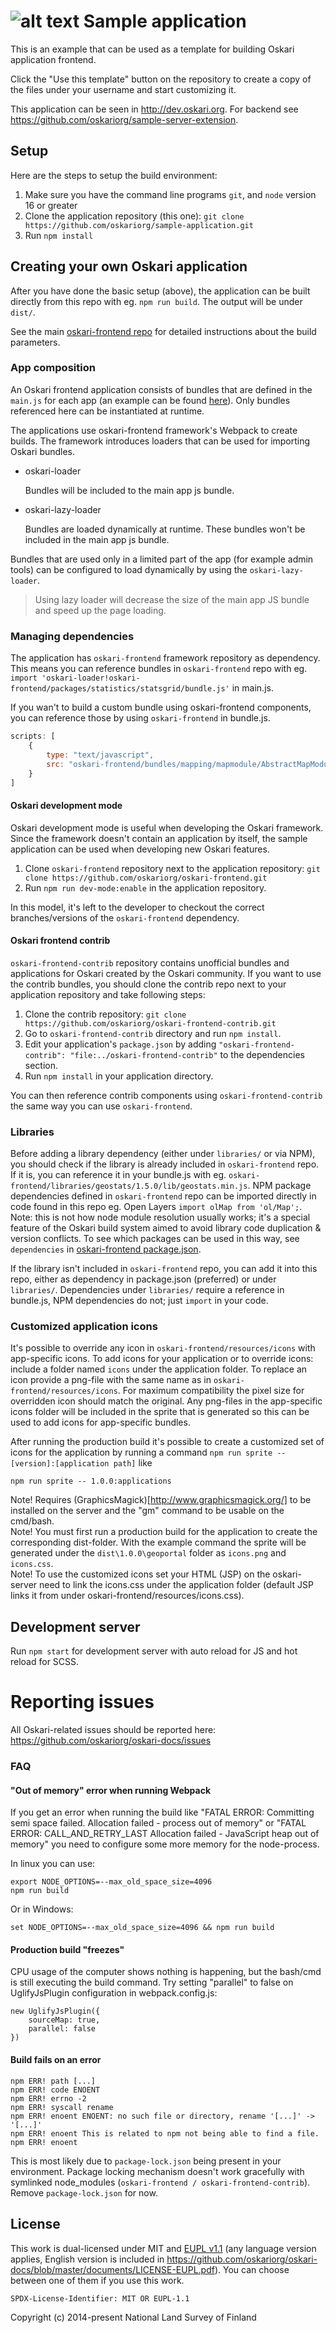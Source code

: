 # ![alt text](../master/applications/geoportal/logo.png "Oskari") Sample application

This is an example that can be used as a template for building Oskari application frontend.

Click the "Use this template" button on the repository to create a copy of the files under your username and start customizing it.

This application can be seen in http://dev.oskari.org. For backend see https://github.com/oskariorg/sample-server-extension.

## Setup

Here are the steps to setup the build environment:

1. Make sure you have the command line programs `git`, and `node` version 16 or greater
2. Clone the application repository (this one): `git clone https://github.com/oskariorg/sample-application.git`
3. Run `npm install`

## Creating your own Oskari application

After you have done the basic setup (above), the application can be built directly from this repo with eg. `npm run build`. The output will be under `dist/`.

See the main [oskari-frontend repo](https://github.com/oskariorg/oskari-frontend#readme) for detailed instructions about the build parameters.

### App composition

An Oskari frontend application consists of bundles that are defined in the `main.js` for each app (an example can be found [here](../master/applications/geoportal/main.js)). Only bundles referenced here can be instantiated at runtime.

The applications use oskari-frontend framework's Webpack to create builds. The framework introduces loaders that can be used for importing Oskari bundles.

* oskari-loader

   Bundles will be included to the main app js bundle.
* oskari-lazy-loader

   Bundles are loaded dynamically at runtime. These bundles won't be included in the main app js bundle.

Bundles that are used only in a limited part of the app (for example admin tools) can be configured to load dynamically by using the `oskari-lazy-loader`.
>Using lazy loader will decrease the size of the main app JS bundle and speed up the page loading.

### Managing dependencies

The application has `oskari-frontend` framework repository as dependency. This means you can reference bundles in `oskari-frontend` repo with eg. `import 'oskari-loader!oskari-frontend/packages/statistics/statsgrid/bundle.js'` in main.js.

If you wan't to build a custom bundle using oskari-frontend components, you can reference those by using `oskari-frontend` in bundle.js.
```javascript
scripts: [
    {
        type: "text/javascript",
        src: "oskari-frontend/bundles/mapping/mapmodule/AbstractMapModule.js"
    }
]
```

#### Oskari development mode

Oskari development mode is useful when developing the Oskari framework. Since the framework doesn't contain an application by itself, the sample application can be used when developing new Oskari features.

1. Clone `oskari-frontend` repository next to the application repository: `git clone https://github.com/oskariorg/oskari-frontend.git`
2. Run `npm run dev-mode:enable` in the application repository.

In this model, it's left to the developer to checkout the correct branches/versions of the `oskari-frontend` dependency.

#### Oskari frontend contrib

`oskari-frontend-contrib` repository contains unofficial bundles and applications for Oskari created by the Oskari community. 
If you want to use the contrib bundles, you should clone the contrib repo next to your application repository and take following steps:

1. Clone the contrib repository: `git clone https://github.com/oskariorg/oskari-frontend-contrib.git`
2. Go to `oskari-frontend-contrib` directory and run `npm install`.
3. Edit your application's `package.json` by adding `"oskari-frontend-contrib": "file:../oskari-frontend-contrib"` to the dependencies section.
4. Run `npm install` in your application directory.

You can then reference contrib components using `oskari-frontend-contrib` the same way you can use `oskari-frontend`.

### Libraries

Before adding a library dependency (either under `libraries/` or via NPM), you should check if the library is already included in `oskari-frontend` repo. If it is, you can reference it in your bundle.js with eg. `oskari-frontend/libraries/geostats/1.5.0/lib/geostats.min.js`. NPM package dependencies defined in `oskari-frontend` repo can be imported directly in code found in this repo eg. Open Layers `import olMap from 'ol/Map';`. Note: this is not how node module resolution usually works; it's a special feature of the Oskari build system aimed to avoid library code duplication & version conflicts. To see which packages can be used in this way, see `dependencies` in [oskari-frontend package.json](https://github.com/oskariorg/oskari-frontend/blob/master/package.json).

If the library isn't included in `oskari-frontend` repo, you can add it into this repo, either as dependency in package.json (preferred) or under `libraries/`. Dependencies under `libraries/` require a reference in bundle.js, NPM dependencies do not; just `import` in your code.

### Customized application icons

It's possible to override any icon in `oskari-frontend/resources/icons` with app-specific icons. To add icons for your application or to override icons: include a folder named `icons` under the application folder. To replace an icon provide a png-file with the same name as in `oskari-frontend/resources/icons`. For maximum compatibility the pixel size for overridden icon should match the original. Any png-files in the app-specific icons folder will be included in the sprite that is generated so this can be used to add icons for app-specific bundles.

After running the production build it's possible to create a customized set of icons for the application by running a command `npm run sprite -- [version]:[application path]` like

    npm run sprite -- 1.0.0:applications

Note! Requires (GraphicsMagick)[http://www.graphicsmagick.org/] to be installed on the server and the "gm" command to be usable on the cmd/bash.\
Note! You must first run a production build for the application to create the corresponding dist-folder. With the example command the sprite will be generated under the `dist\1.0.0\geoportal` folder as `icons.png` and `icons.css`.\
Note! To use the customized icons set your HTML (JSP) on the oskari-server need to link the icons.css under the application folder (default JSP links it from under oskari-frontend/resources/icons.css).

## Development server

Run `npm start` for development server with auto reload for JS and hot reload for SCSS.

# Reporting issues
All Oskari-related issues should be reported here: https://github.com/oskariorg/oskari-docs/issues

### FAQ

#### "Out of memory" error when running Webpack

If you get an error when running the build like  "FATAL ERROR: Committing semi space failed. Allocation failed - process out of memory" or "FATAL ERROR: CALL_AND_RETRY_LAST Allocation failed - JavaScript heap out of memory" you need to configure some more memory for the node-process.

In linux you can use:

    export NODE_OPTIONS=--max_old_space_size=4096
    npm run build

Or in Windows:

    set NODE_OPTIONS=--max_old_space_size=4096 && npm run build

#### Production build "freezes"

CPU usage of the computer shows nothing is happening, but the bash/cmd is still executing the build command. Try setting "parallel" to false on UglifyJsPlugin configuration in webpack.config.js:

    new UglifyJsPlugin({
        sourceMap: true,
        parallel: false
    })

#### Build fails on an error

```
npm ERR! path [...]
npm ERR! code ENOENT
npm ERR! errno -2
npm ERR! syscall rename
npm ERR! enoent ENOENT: no such file or directory, rename '[...]' -> '[...]'
npm ERR! enoent This is related to npm not being able to find a file.
npm ERR! enoent 
```

This is most likely due to `package-lock.json` being present in your environment. Package locking mechanism doesn't work gracefully with symlinked node_modules (`oskari-frontend / oskari-frontend-contrib`). Remove `package-lock.json` for now.

## License
 
This work is dual-licensed under MIT and [EUPL v1.1](https://joinup.ec.europa.eu/software/page/eupl/licence-eupl) 
(any language version applies, English version is included in https://github.com/oskariorg/oskari-docs/blob/master/documents/LICENSE-EUPL.pdf).
You can choose between one of them if you use this work.
 
`SPDX-License-Identifier: MIT OR EUPL-1.1`

Copyright (c) 2014-present National Land Survey of Finland
